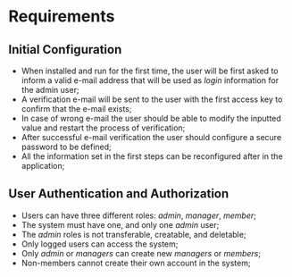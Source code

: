 # Requirements

## Initial Configuration

* When installed and run for the first time, the user will be first asked to inform a valid e-mail address that will be used as _login_ information for the admin user;
* A verification e-mail will be sent to the user with the first access key to confirm that the e-mail exists;
* In case of wrong e-mail the user should be able to modify the inputted value and restart the process of verification;
* After successful e-mail verification the user should configure a secure password to be defined;
* All the information set in the first steps can be reconfigured after in the application;

## User Authentication and Authorization

* Users can have three different roles: _admin_, _manager_, _member_;
* The system must have one, and only one _admin_ user;
* The _admin_ roles is not transferable, creatable, and deletable;
* Only logged users can access the system;
* Only _admin_ or _managers_ can create new _managers_ or _members_;
* Non-members cannot create their own account in the system;
